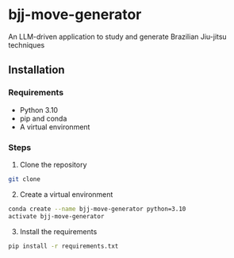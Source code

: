 # bjj-move-generator
An LLM-driven application to study and generate Brazilian Jiu-jitsu techniques

## Installation

### Requirements

- Python 3.10
- pip and conda
- A virtual environment 

### Steps

1. Clone the repository

```bash
git clone 
```

2. Create a virtual environment

```bash
conda create --name bjj-move-generator python=3.10
activate bjj-move-generator
```
3. Install the requirements

```bash
pip install -r requirements.txt
```

